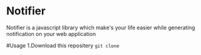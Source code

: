 # Notifier
Notifier is a javascript library which make's your life easier while generating notification on your web application

#Usage
1.Download this repositery ```git clone```
